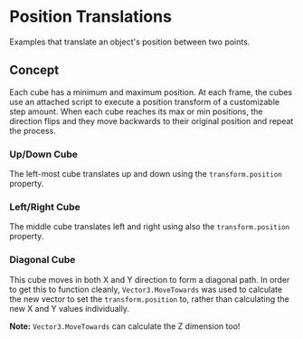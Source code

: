 # Position Translations
Examples that translate an object's position between two points.

## Concept
Each cube has a minimum and maximum position. At each frame, the cubes
use an attached script to execute a position transform of a customizable
step amount. When each cube reaches its max or min positions, the direction
flips and they move backwards to their original position and repeat the
process.

### Up/Down Cube
The left-most cube translates up and down using the ```transform.position```
property.

### Left/Right Cube
The middle cube translates left and right using also the ```transform.position```
property.

### Diagonal Cube
This cube moves in both X and Y direction to form a diagonal path. In order
to get this to function cleanly, ```Vector3.MoveTowards``` was used to
calculate the new vector to set the ```transform.position``` to, rather
than calculating the new X and Y values individually.

**Note:** ```Vector3.MoveTowards``` can calculate the Z dimension too!